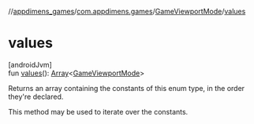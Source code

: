 //[appdimens_games](../../../index.md)/[com.appdimens.games](../index.md)/[GameViewportMode](index.md)/[values](values.md)

# values

[androidJvm]\
fun [values](values.md)(): [Array](https://kotlinlang.org/api/core/kotlin-stdlib/kotlin/-array/index.html)&lt;[GameViewportMode](index.md)&gt;

Returns an array containing the constants of this enum type, in the order they're declared.

This method may be used to iterate over the constants.